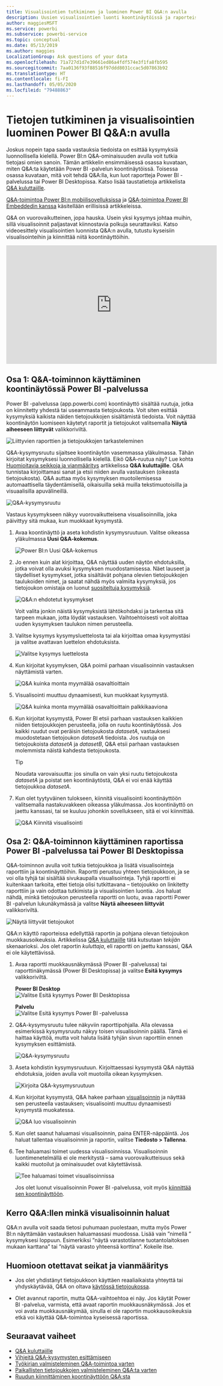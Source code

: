 ```yaml
---
title: Visualisointien tutkiminen ja luominen Power BI Q&A:n avulla
description: Uusien visualisointien luonti koontinäytöissä ja raporteissa Power BI:n Q&A-toiminnon avulla.
author: maggiesMSFT
ms.service: powerbi
ms.subservice: powerbi-service
ms.topic: conceptual
ms.date: 05/13/2019
ms.author: maggies
LocalizationGroup: Ask questions of your data
ms.openlocfilehash: 71a727d1d7e39661ed86a4fdf574e3f1fa8fb595
ms.sourcegitcommit: 7aa0136f93f88516f97ddd8031ccac5d07863b92
ms.translationtype: HT
ms.contentlocale: fi-FI
ms.lasthandoff: 05/05/2020
ms.locfileid: "79488863"
---
```

# <a name="use-power-bi-qa-to-explore-your-data-and-create-visuals"></a>Tietojen tutkiminen ja visualisointien luominen Power BI Q&A:n avulla

Joskus nopein tapa saada vastauksia tiedoista on esittää kysymyksiä luonnollisella kielellä. Power BI:n Q&A-ominaisuuden avulla voit tutkia tietojasi omien sanoin.  Tämän artikkelin ensimmäisessä osassa kuvataan, miten Q&A:ta käytetään Power BI -palvelun koontinäytöissä. Toisessa osassa kuvataan, mitä voit tehdä Q&A:lla, kun luot raportteja Power BI -palvelussa tai Power BI Desktopissa. Katso lisää taustatietoja artikkelista [Q&A kuluttajille](consumer/end-user-q-and-a.md). 

[Q&A-toimintoa Power BI:n mobiilisovelluksissa](consumer/mobile/mobile-apps-ios-qna.md) ja [Q&A-toimintoa Power BI Embeddedin kanssa](developer/embedded/qanda.md) käsitellään erillisissä artikkeleissa. 

Q&A on vuorovaikutteinen, jopa hauska. Usein yksi kysymys johtaa muihin, sillä visualisoinnit paljastavat kiinnostavia polkuja seurattaviksi. Katso videoesittely visualisointien luonnista Q&A:n avulla, tutustu kyseisiin visualisointeihin ja kiinnittää niitä koontinäyttöihin.

<iframe width="560" height="315" src="https://www.youtube.com/embed/qMf7OLJfCz8?list=PL1N57mwBHtN0JFoKSR0n-tBkUJHeMP2cP" frameborder="0" allowfullscreen></iframe>

## <a name="part-1-use-qa-on-a-dashboard-in-the-power-bi-service"></a>Osa 1: Q&A-toiminnon käyttäminen koontinäytössä Power BI -palvelussa

Power BI -palvelussa (app.powerbi.com) koontinäyttö sisältää ruutuja, jotka on kiinnitetty yhdestä tai useammasta tietojoukosta. Voit siten esittää kysymyksiä kaikista näiden tietojoukkojen sisältämistä tiedoista. Voit näyttää koontinäytön luomiseen käytetyt raportit ja tietojoukot valitsemalla **Näytä aiheeseen liittyvät** valikkoriviltä.

![Liittyvien raporttien ja tietojoukkojen tarkasteleminen](media/power-bi-tutorial-q-and-a/power-bi-view-related.png)

Q&A-kysymysruutu sijaitsee koontinäytön vasemmassa yläkulmassa. Tähän kirjoitat kysymyksesi luonnollisella kielellä. Eikö Q&A-ruutua näy? Lue kohta [Huomioitavia seikkoja ja vianmääritys](consumer/end-user-q-and-a.md#considerations-and-troubleshooting) artikkelissa **Q&A kuluttajille**.  Q&A tunnistaa kirjoittamasi sanat ja etsii niiden avulla vastauksen (oikeasta tietojoukosta). Q&A auttaa myös kysymyksen muotoilemisessa automaattisella täydentämisellä, oikaisuilla sekä muilla tekstimuotoisilla ja visuaalisilla apuvälineillä.

![Q&A-kysymysruutu](media/power-bi-tutorial-q-and-a/powerbi-qna.png)

Vastaus kysymykseen näkyy vuorovaikutteisena visualisoinnilla, joka päivittyy sitä mukaa, kun muokkaat kysymystä.

1. Avaa koontinäyttö ja aseta kohdistin kysymysruutuun. Valitse oikeassa yläkulmassa **Uusi Q&A-kokemus**.

    ![Power BI:n Uusi Q&A-kokemus](media/power-bi-tutorial-q-and-a/power-bi-qna-new-experience.png)

1. Jo ennen kuin alat kirjoittaa, Q&A näyttää uuden näytön ehdotuksilla, jotka voivat olla avuksi kysymyksen muodostamisessa. Näet lauseet ja täydelliset kysymykset, jotka sisältävät pohjana olevien tietojoukkojen taulukoiden nimet, ja saatat nähdä myös valmiita kysymyksiä, jos tietojoukon omistaja on luonut [suositeltuja kysymyksiä](service-q-and-a-create-featured-questions.md).

   ![Q&A:n ehdotetut kysymykset](media/power-bi-tutorial-q-and-a/power-bi-qna-suggested-questions.png)

   Voit valita jonkin näistä kysymyksistä lähtökohdaksi ja tarkentaa sitä tarpeen mukaan, jotta löydät vastauksen. Vaihtoehtoisesti voit aloittaa uuden kysymyksen taulukon nimen perusteella.

2. Valitse kysymys kysymysluettelosta tai ala kirjoittaa omaa kysymystäsi ja valitse avattavan luettelon ehdotuksista.

   ![Valitse kysymys luettelosta](media/power-bi-tutorial-q-and-a/power-bi-qna-select-a-question-how-many-stores.png)

3. Kun kirjoitat kysymyksen, Q&A poimii parhaan visualisoinnin vastauksen näyttämistä varten.

   ![Q&A kuinka monta myymälää osavaltioittain](media/power-bi-tutorial-q-and-a/power-bi-qna-how-many-stores-by-state.png)

4. Visualisointi muuttuu dynaamisesti, kun muokkaat kysymystä.

   ![Q&A kuinka monta myymälää osavaltioittain palkkikaaviona](media/power-bi-tutorial-q-and-a/power-bi-qna-stores-by-state-bar-chart.png)

1. Kun kirjoitat kysymystä, Power BI etsii parhaan vastauksen kaikkien niiden tietojoukkojen perusteella, jolla on ruutu koontinäytössä.  Jos kaikki ruudut ovat peräisin tietojoukosta *datasetA*, vastauksesi muodostetaan tietojoukon *datasetA* tiedoista.  Jos ruutuja on tietojoukoista *datasetA* ja *datasetB*, Q&A etsii parhaan vastauksen molemmista näistä kahdesta tietojoukosta.

   > [!TIP]
   > Noudata varovaisuutta: jos sinulla on vain yksi ruutu tietojoukosta *datasetA* ja poistat sen koontinäytöstä, Q&A ei voi enää käyttää tietojoukkoa *datasetA*.
   >

5. Kun olet tyytyväinen tulokseen, kiinnitä visualisointi koontinäyttöön valitsemalla nastakuvakkeen oikeassa yläkulmassa. Jos koontinäyttö on jaettu kanssasi, tai se kuuluu johonkin sovellukseen, sitä ei voi kiinnittää.

   ![Q&A Kiinnitä visualisointi](media/power-bi-tutorial-q-and-a/power-bi-qna-pin-visual.png)

## <a name="part-2-use-qa-in-a-report-in-power-bi-service-or-power-bi-desktop"></a>Osa 2: Q&A-toiminnon käyttäminen raportissa Power BI -palvelussa tai Power BI Desktopissa

Q&A-toiminnon avulla voit tutkia tietojoukkoa ja lisätä visualisointeja raporttiin ja koontinäyttöihin. Raportti perustuu yhteen tietojoukkoon, ja se voi olla tyhjä tai sisältää sivukaupalla visualisointeja. Tyhjä raportti ei kuitenkaan tarkoita, ettei tietoja olisi tutkittavana – tietojoukko on linkitetty raporttiin ja vain odottaa tutkimista ja visualisointien luontia.  Jos haluat nähdä, minkä tietojoukon perusteella raportti on luotu, avaa raportti Power BI -palvelun lukunäkymässä ja valitse **Näytä aiheeseen liittyvät** valikkoriviltä.

![Näytä liittyvät tietojoukot](media/power-bi-tutorial-q-and-a/power-bi-view-related.png)

Q&A:n käyttö raporteissa edellyttää raportin ja pohjana olevan tietojoukon muokkausoikeuksia. Artikkelissa [Q&A kuluttajille](consumer/end-user-q-and-a.md) tätä kutsutaan *tekijän* skenaarioksi. Jos olet raportin *kuluttaja*, eli raportti on jaettu kanssasi, Q&A ei ole käytettävissä.

1. Avaa raportti muokkausnäkymässä (Power BI -palvelussa) tai raporttinäkymässä (Power BI Desktopissa) ja valitse **Esitä kysymys** valikkoriviltä.

    **Power BI Desktop**    
    ![Valitse Esitä kysymys Power BI Desktopissa](media/power-bi-tutorial-q-and-a/power-bi-desktop-question.png)

    **Palvelu**    
    ![Valitse Esitä kysymys Power BI -palvelussa](media/power-bi-tutorial-q-and-a/power-bi-service.png)

2. Q&A-kysymysruutu tulee näkyviin raporttipohjalla. Alla olevassa esimerkissä kysymysruutu näkyy toisen visualisoinnin päällä. Tämä ei haittaa käyttöä, mutta voit haluta lisätä tyhjän sivun raporttiin ennen kysymyksen esittämistä.

    ![Q&A-kysymysruutu](media/power-bi-tutorial-q-and-a/power-bi-ask-question.png)

3. Aseta kohdistin kysymysruutuun. Kirjoittaessasi kysymystä Q&A näyttää ehdotuksia, joiden avulla voit muotoilla oikean kysymyksen.

   ![Kirjoita Q&A-kysymysruutuun](media/power-bi-tutorial-q-and-a/power-bi-q-and-a-suggestions.png)

4. Kun kirjoitat kysymystä, Q&A hakee parhaan [visualisoinnin](visuals/power-bi-visualization-types-for-reports-and-q-and-a.md) ja näyttää sen perusteella vastauksen; visualisointi muuttuu dynaamisesti kysymystä muokatessa.

   ![Q&A luo visualisoinnin](media/power-bi-tutorial-q-and-a/power-bi-q-and-a-visual.png)

5. Kun olet saanut haluamasi visualisoinnin, paina ENTER-näppäintä. Jos haluat tallentaa visualisoinnin ja raportin, valitse **Tiedosto > Tallenna**.

6. Tee haluamasi toimet uudessa visualisoinnissa. Visualisoinnin luontimenetelmällä ei ole merkitystä – sama vuorovaikutteisuus sekä kaikki muotoilut ja ominaisuudet ovat käytettävissä.

   ![Tee haluamasi toimet visualisoinnissa](media/power-bi-tutorial-q-and-a/power-bi-q-and-a-ellipses.png)

   Jos olet luonut visualisoinnin Power BI -palvelussa, voit myös [kiinnittää sen koontinäyttöön](service-dashboard-pin-tile-from-q-and-a.md).

## <a name="tell-qa-which-visualization-to-use"></a>Kerro Q&A:llen minkä visualisoinnin haluat
Q&A:n avulla voit saada tietosi puhumaan puolestaan, mutta myös Power BI:n näyttämään vastauksen haluamassasi muodossa. Lisää vain ”nimellä <visualization type>” kysymyksesi loppuun.  Esimerkiksi ”näytä varastotilanne tuotantolaitoksen mukaan karttana” tai ”näytä varasto yhteensä korttina”.  Kokeile itse.

## <a name="considerations-and-troubleshooting"></a>Huomioon otettavat seikat ja vianmääritys
- Jos olet yhdistänyt tietojoukkoon käyttäen reaaliaikaista yhteyttä tai yhdyskäytävää, Q&A on oltava [käytössä tietojoukossa](service-q-and-a-direct-query.md).

- Olet avannut raportin, mutta Q&A-vaihtoehtoa ei näy. Jos käytät Power BI -palvelua, varmista, että avaat raportin muokkausnäkymässä. Jos et voi avata muokkausnäkymää, sinulla ei ole raportin muokkausoikeuksia etkä voi käyttää Q&A-toimintoa kyseisessä raportissa.

## <a name="next-steps"></a>Seuraavat vaiheet

- [Q&A kuluttajille](consumer/end-user-q-and-a.md)   
- [Vihjeitä Q&A-kysymysten esittämiseen](consumer/end-user-q-and-a-tips.md)   
- [Työkirjan valmisteleminen Q&A-toimintoa varten](service-prepare-data-for-q-and-a.md)  
- [Paikallisten tietojoukkojen valmisteleminen Q&A:ta varten](service-q-and-a-direct-query.md)   
- [Ruudun kiinnittäminen koontinäyttöön Q&A:sta](service-dashboard-pin-tile-from-q-and-a.md)
